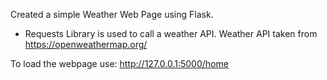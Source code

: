 Created a simple Weather Web Page using Flask.
- Requests Library is used to call a weather API.
Weather API taken from https://openweathermap.org/

To load the webpage use: http://127.0.0.1:5000/home

